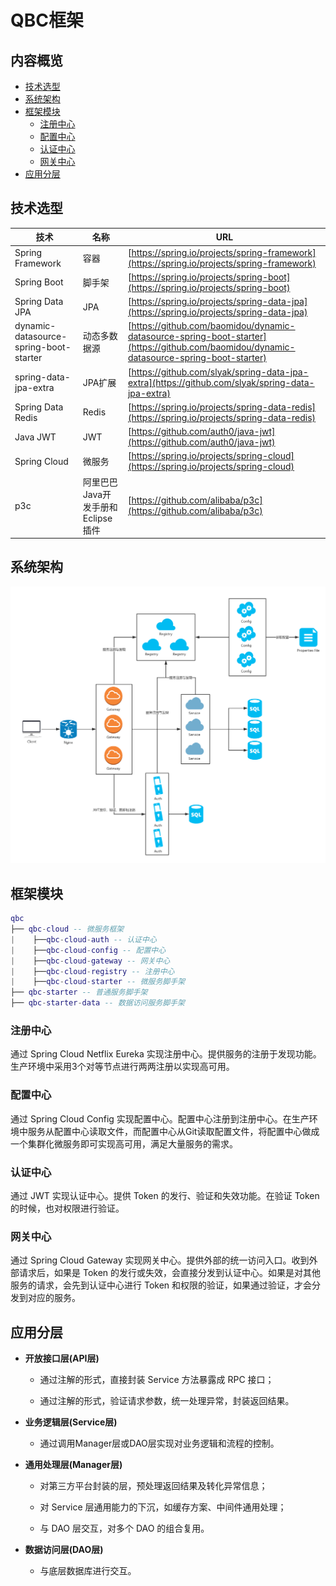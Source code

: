 # QBC框架

## 内容概览

* [技术选型](#技术选型)
* [系统架构](#系统架构)
* [框架模块](#框架模块)
    * [注册中心](#注册中心)
    * [配置中心](#配置中心)
    * [认证中心](#认证中心)
    * [网关中心](#网关中心)
* [应用分层](#应用分层)

## <a name="技术选型"></a>技术选型

技术|名称|URL
--|--|--
Spring Framework|容器|[https://spring.io/projects/spring-framework](https://spring.io/projects/spring-framework)
Spring Boot|脚手架|[https://spring.io/projects/spring-boot](https://spring.io/projects/spring-boot)
Spring Data JPA|JPA|[https://spring.io/projects/spring-data-jpa](https://spring.io/projects/spring-data-jpa)
dynamic-datasource-spring-boot-starter|动态多数据源|[https://github.com/baomidou/dynamic-datasource-spring-boot-starter](https://github.com/baomidou/dynamic-datasource-spring-boot-starter)
spring-data-jpa-extra|JPA扩展|[https://github.com/slyak/spring-data-jpa-extra](https://github.com/slyak/spring-data-jpa-extra)
Spring Data Redis|Redis|[https://spring.io/projects/spring-data-redis](https://spring.io/projects/spring-data-redis)
Java JWT|JWT|[https://github.com/auth0/java-jwt](https://github.com/auth0/java-jwt)
Spring Cloud|微服务|[https://spring.io/projects/spring-cloud](https://spring.io/projects/spring-cloud)
p3c|阿里巴巴Java开发手册和Eclipse插件|[https://github.com/alibaba/p3c](https://github.com/alibaba/p3c)

## <a name="系统架构"></a>系统架构

![系统架构](doc/qbc-cloud.png)

## <a name="框架模块"></a>框架模块

``` lua
qbc
├── qbc-cloud -- 微服务框架
|    ├──qbc-cloud-auth -- 认证中心
|    ├──qbc-cloud-config -- 配置中心
|    ├──qbc-cloud-gateway -- 网关中心
|    ├──qbc-cloud-registry -- 注册中心
|    ├──qbc-cloud-starter -- 微服务脚手架
├── qbc-starter -- 普通服务脚手架
├── qbc-starter-data -- 数据访问服务脚手架
```

### <a name="注册中心"></a>注册中心

通过 Spring Cloud Netflix Eureka 实现注册中心。提供服务的注册于发现功能。生产环境中采用3个对等节点进行两两注册以实现高可用。

### <a name="配置中心"></a>配置中心

通过 Spring Cloud Config 实现配置中心。配置中心注册到注册中心。在生产环境中服务从配置中心读取文件，而配置中心从Git读取配置文件，将配置中心做成一个集群化微服务即可实现高可用，满足大量服务的需求。

### <a name="认证中心"></a>认证中心

通过 JWT 实现认证中心。提供 Token 的发行、验证和失效功能。在验证 Token 的时候，也对权限进行验证。

### <a name="网关中心"></a>网关中心

通过 Spring Cloud Gateway 实现网关中心。提供外部的统一访问入口。收到外部请求后，如果是 Token 的发行或失效，会直接分发到认证中心。如果是对其他服务的请求，会先到认证中心进行 Token 和权限的验证，如果通过验证，才会分发到对应的服务。

## <a name="应用分层"></a>应用分层

- **开放接口层(API层)**

    - 通过注解的形式，直接封装 Service 方法暴露成 RPC 接口；

    - 通过注解的形式，验证请求参数，统一处理异常，封装返回结果。

- **业务逻辑层(Service层)**

    - 通过调用Manager层或DAO层实现对业务逻辑和流程的控制。

- **通用处理层(Manager层)** 

    - 对第三方平台封装的层，预处理返回结果及转化异常信息；

    - 对 Service 层通用能力的下沉，如缓存方案、中间件通用处理；

    - 与 DAO 层交互，对多个 DAO 的组合复用。

- **数据访问层(DAO层)** 

    - 与底层数据库进行交互。


